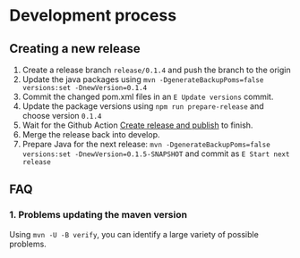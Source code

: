 <!--
 ---------------------------------------------------------------------------------------------
   Copyright (c) Quatico Solutions AG. All rights reserved.
   Licensed under the MIT License. See LICENSE in the project root for license information.
 ---------------------------------------------------------------------------------------------
-->
# Development process

## Creating a new release

1. Create a release branch `release/0.1.4` and push the branch to the origin
2. Update the java packages using `mvn -DgenerateBackupPoms=false versions:set -DnewVersion=0.1.4`
3. Commit the changed pom.xml files in an `E Update versions` commit.
4. Update the package versions using `npm run prepare-release` and choose version `0.1.4`
5. Wait for the Github Action [Create release and publish](https://github.com/quatico-solutions/magellan/actions/workflows/release-and-publish.yml) to finish.
6. Merge the release back into develop.
7. Prepare Java for the next release: `mvn -DgenerateBackupPoms=false versions:set -DnewVersion=0.1.5-SNAPSHOT` and commit as `E Start next release`

## FAQ

### 1. Problems updating the maven version

Using `mvn -U -B verify`, you can identify a large variety of possible problems.
